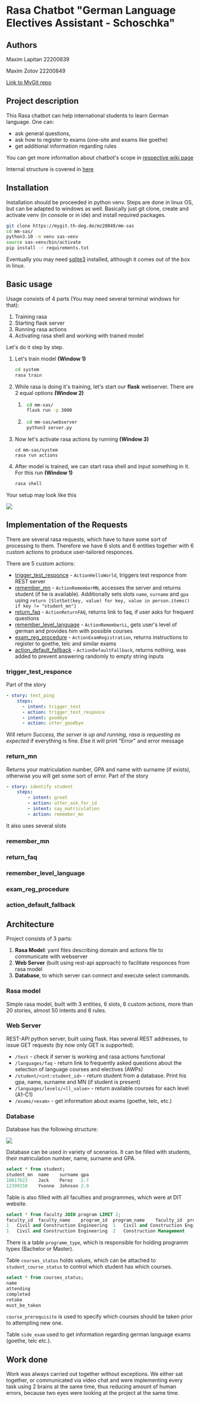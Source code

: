 # Rasa Chatbot "German Language Electives Assistant - Schoschka"

## Authors

Maxim Lapitan 22200839

Maxim Zotov 22200849

[Link to MyGit repo](https://mygit.th-deg.de/mz20849/mm-sas)

## Project description

This Rasa chatbot can help international students to learn German language. One can:
- ask general questions, 
- ask how to register to exams (one-site and exams like goethe)
- get additional information regarding rules

You can get more information about chatbot's scope in [respective wiki page](https://mygit.th-deg.de/mz20849/mm-sas/-/wikis/user-journeys)

Internal structure is covered in [here](#architecture)

## Installation

Installation should be proceeded in python venv. Steps are done in linux OS, but can be adapted to windows as well. Basically just git clone, create and activate venv (in console or in ide) and install required packages.

```bash
git clone https://mygit.th-deg.de/mz20849/mm-sas
cd mm-sas/
python3.10 -m venv sas-venv
source sas-venv/bin/activate
pip install -r requirements.txt
```

Eventually you may need [sqlite3](https://www.sqlite.org/index.html) installed, although it comes out of the box in linux.

## Basic usage
Usage consists of 4 parts (You may need several terminal windows for that):

1. Training rasa
1. Starting flask server
1. Running rasa actions
1. Activating rasa shell and working with trained model

Let's do it step by step.

1. Let's train model **(Window 1)**
    ```bash
    cd system
    rasa train
    ```
1. While rasa is doing it's training, let's start our **flask** webserver. There are 2 equal options **(Window 2)**

    1. ```bash
        cd mm-sas/
        flask run -p 3000
        ```
    2. ```bash
        cd mm-sas/webserver
        python3 server.py
        ```

1. Now let's activate rasa actions by running **(Window 3)**

    ```
    cd mm-sas/system
    rasa run actions
    ```

1. After model is trained, we can start rasa shell and input something in it. For this run **(Window 1)**

    ```bash
    rasa shell
    ```

Your setup may look like this

![](doc/3_windows.png)

## Implementation of the Requests

There are several rasa requests, which have to have some sort of processing to them. Therefore we have 6 slots and 6 entities together with 6 custom actions to produce user-tailored responces.

There are 5 custom actions:

- [trigger_test_responce](#trigger_test_responce) - `ActionHelloWorld`, triggers test responce from REST server
- [remember_mn](#remember_mn) - `ActionRememberMN`, accesses the server and returns student (if he is available). Additionally sets slots `name`, `surname` and `gpa` using `return [SlotSet(key, value) for key, value in person.items() if key != "student_mn"]`
- [return_faq](#return_faq) - `ActionReturnFAQ`, returns link to faq, if user asks for frequent questions
- [remember_level_language](#remember_level_language) - `ActionRememberLL`, gets user's level of german and provides him with possible courses
- [exam_reg_procedure](#exam_reg_procedure) - `ActionExamRegistration`, returns instructions to register to goethe, telc and similar exams
- [action_default_fallback](#action_default_fallback) - `ActionDefaultFallback`, returns nothing, was added to prevent answering randomly to empty string inputs

### trigger_test_responce

Part of the story

```yaml
- story: test_ping
    steps:
      - intent: trigger_test
      - action: trigger_test_responce
      - intent: goodbye
      - action: utter_goodbye
```

Will return *Success, the server is up and running, rasa is requesting as expected* if everything is fine. Else it will print "Error" and error message

### return_mn

Returns your matriculation number, GPA and name with surname (if exists), otherwise you will get some sort of error. Part of the story

```yaml
- story: identify student
    steps:
        - intent: greet
        - action: utter_ask_for_id
        - intent: say_matriculation
        - action: remember_mn
```

It also uses several slots 

### remember_mn

### return_faq

### remember_level_language

### exam_reg_procedure

### action_default_fallback

## Architecture

Project consists of 3 parts: 

1. **Rasa Model**: yaml files describing domain and actions file to communicate with webserver
1. **Web Server** (built using rest-api approach) to facilitate responces from rasa model
1. **Database**, to which server can connect and execute select commands.

### Rasa model

Simple rasa model, built with 3 entities, 6 slots, 6 custom actions, more than 20 stories, almost 50 intents and 6 rules. 

### Web Server

REST-API python server, built using flask. Has several REST addresses, to issue GET requests (by now only GET is supported).

- `/test` - check if server is working and rasa actions functional
- `/languages/faq` - return link to frequently asked questions about the selection of language courses and electives (AWPs)
- `/student/<int:student_id>` - return student from a database. Print his gpa, name, surname and MN (if student is present)
- `/languages/levels/<ll_value>` - return available courses for each level (A1-C1)
- `/exams/<exam>` - get information about exams (goethe, telc, etc.)

### Database

Database has the following structure:

![](doc/electives_view.png)

Database can be used in variety of scenarios. It can be filled with students, their matriculation number, name, surname and GPA.

```sql
select * from student;
student_mn	name	surname	gpa
10817623	Jack	Perez	2.7
12399158	Yvonne	Johnson	2.9
```
Table is also filled with all faculties and programmes, which were at DIT website.

```sql
select * from faculty JOIN program LIMIT 2;
faculty_id	faculty_name	program_id	program_name	faculty_id	program_type
1	Civil and Construction Engineering	1	Civil and Construction Engineering 	1	Bachelor
1	Civil and Construction Engineering	2	Construction Management 	1	Bachelor
```

There is a table `programm_type`, which is responsible for holding programm types (Bachelor or Master).

Table `courses_status` holds values, which can be attached to `student_course_status` to control which student has which courses.

```sql
select * from courses_status;
name
attending
completed
retake
must_be_taken
```

`course_prerequisite` is used to specify which courses should be taken prior to attempting new one.

Table `side_exam` used to get information regarding german language exams (goethe, telc etc.).

## Work done

Work was always carried out together without exceptions. We either sat together, or communicated via video chat and were implementing every task using 2 brains at the same time, thus reducing amount of human errors, because two eyes were looking at the project at the same time.